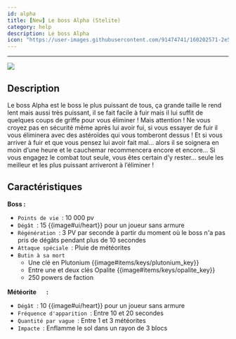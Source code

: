 ```yaml
---
id: alpha
title: [New] Le boss Alpha (Stelite) 
category: help
description: Le boss Alpha
icon: "https://user-images.githubusercontent.com/91474741/160202571-2e5e2f38-e312-4527-838b-ec873acadb69.png"
---
```

___
<img class="thumbnail-right" src="https://user-images.githubusercontent.com/91474741/160202571-2e5e2f38-e312-4527-838b-ec873acadb69.png">

## Description 

Le boss Alpha est le boss le plus puissant de tous, ça grande taille le rend lent mais aussi
très puissant, il se fait facile à fuir mais il lui suffit de quelques coups de griffe pour vous
éliminer ! 
Mais attention ! Ne vous croyez pas en sécurité même après lui avoir fui, si vous
essayer de fuir il vous éliminera avec des astéroïdes qui vous tomberont dessus ! Et si vous
arriver à fuir et que vous pensez lui avoir fait mal... alors il se soignera en moin d’une
heure et le cauchemar recommencera encore et encore…
Si vous engagez le combat tout seule, vous êtes certain d’y rester… seule les meilleur et les
plus puissant arriveront à l’éliminer !

## Caractéristiques 
**Boss :**  
- ``Points de vie ``: 10 000 pv
- ``Dégât ``: 15 {{image#ui/heart}} pour un joueur sans armure
- ``Régénération ``: 3 PV par seconde à partir du moment où le boss n'a pas pris de dégâts pendant plus de 10 secondes
- ``Attaque spéciale ``: Pluie de météorites 
- ``Butin à sa mort ``
    - Une clé en Plutonium {{image#items/keys/plutonium_key}} 
    - Entre une et deux clés Opalite {{image#items/keys/opalite_key}}
    - 250 powers de faction 

**Météorite <img style="width:16px;height:16px" src="https://user-images.githubusercontent.com/91474741/160203589-b557ff77-6f11-4e7a-b70d-1102e098bbcb.png"> :** 

- ``Dégât ``: 10 {{image#ui/heart}} pour un joueur sans armure 
- ``Fréquence d'apparition ``: Entre 10 et 20 secondes 
- ``Quantité par vague ``: Entre 1 et 3 météorites
- ``Impacte ``: Enflamme le sol dans un rayon de 3 blocs